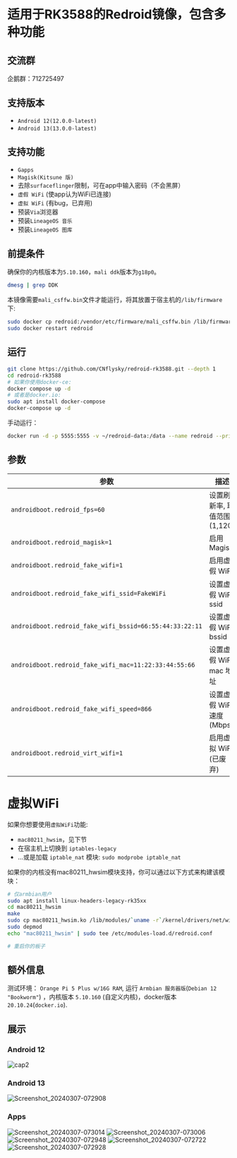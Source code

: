 # 适用于RK3588的Redroid镜像，包含多种功能
## 交流群
企鹅群：712725497

## 支持版本
- `Android 12(12.0.0-latest)`
- `Android 13(13.0.0-latest)`

## 支持功能
- `Gapps`  
- `Magisk(Kitsune 版)` 
- 去除`surfaceflinger`限制，可在app中输入密码（不会黑屏）  
- `虚假 WiFi` (使app认为WiFi已连接)
- `虚拟 WiFi` (有bug，已弃用)
- 预装`Via`浏览器
- 预装`LineageOS 音乐`
- 预装`LineageOS 图库`

## 前提条件
确保你的内核版本为`5.10.160`，`mali ddk`版本为`g18p0`。
```bash
dmesg | grep DDK
```
本镜像需要`mali_csffw.bin`文件才能运行，将其放置于宿主机的`/lib/firmware`下:
```bash
sudo docker cp redroid:/vendor/etc/firmware/mali_csffw.bin /lib/firmware/
sudo docker restart redroid
```  

## 运行
```bash
git clone https://github.com/CNflysky/redroid-rk3588.git --depth 1
cd redroid-rk3588
# 如果你使用docker-ce:
docker compose up -d
# 或者是docker.io: 
sudo apt install docker-compose
docker-compose up -d
```
手动运行：
```bash
docker run -d -p 5555:5555 -v ~/redroid-data:/data --name redroid --privileged cnflysky/redroid-rk3588:12.0.0-latest androidboot.redroid_height=1920 androidboot.redroid_width=1080
```

## 参数
| 参数 | 描述 | 
| --- | --- |
| `androidboot.redroid_fps=60` | 设置刷新率, 取值范围 (1,120) |
| `androidboot.redroid_magisk=1` | 启用 Magisk |
| `androidboot.redroid_fake_wifi=1` | 启用虚假 WiFi |
| `androidboot.redroid_fake_wifi_ssid=FakeWiFi` | 设置虚假 WiFi ssid |
| `androidboot.redroid_fake_wifi_bssid=66:55:44:33:22:11` | 设置虚假 WiFi bssid |
| `androidboot.redroid_fake_wifi_mac=11:22:33:44:55:66` | 设置虚假 WiFi mac 地址|
| `androidboot.redroid_fake_wifi_speed=866` | 设置虚假 WiFi 速度(Mbps) |
| `androidboot.redroid_virt_wifi=1` | 启用虚拟 WiFi (已废弃) |

# 虚拟WiFi
如果你想要使用`虚拟WiFi`功能:
- `mac80211_hwsim`，见下节
- 在宿主机上切换到 `iptables-legacy`
- ...或是加载 `iptable_nat` 模块: `sudo modprobe iptable_nat`

如果你的内核没有mac80211_hwsim模块支持，你可以通过以下方式来构建该模块：
```bash
# 仅armbian用户
sudo apt install linux-headers-legacy-rk35xx
cd mac80211_hwsim
make
sudo cp mac80211_hwsim.ko /lib/modules/`uname -r`/kernel/drivers/net/wireless
sudo depmod
echo "mac80211_hwsim" | sudo tee /etc/modules-load.d/redroid.conf

# 重启你的板子
```

## 额外信息
测试环境： `Orange Pi 5 Plus w/16G RAM`, 运行 `Armbian 服务器版`(`Debian 12 "Bookworm"`) ，内核版本 `5.10.160` (自定义内核)，docker版本`20.10.24`(`docker.io`).  

## 展示
### Android 12
![cap2](https://github.com/CNflysky/redroid-rk3588/assets/48781081/db89bdd0-6193-48c2-83c0-58237a0106bb)
### Android 13
![Screenshot_20240307-072908](https://github.com/CNflysky/redroid-rk3588/assets/48781081/8ebc2954-77c0-4652-916f-b9aeaa5c6878)
### Apps
![Screenshot_20240307-073014](https://github.com/CNflysky/redroid-rk3588/assets/48781081/cff7c070-7060-465c-975a-fba4da3d95c0)
![Screenshot_20240307-073006](https://github.com/CNflysky/redroid-rk3588/assets/48781081/2055090b-aea9-46bc-8564-e000e317b178)
![Screenshot_20240307-072948](https://github.com/CNflysky/redroid-rk3588/assets/48781081/52c49052-b395-4420-832a-c6009d691c97)
![Screenshot_20240307-072722](https://github.com/CNflysky/redroid-rk3588/assets/48781081/e6edcf4f-a761-47d3-8ce9-1f7d7ca194e8)
![Screenshot_20240307-072928](https://github.com/CNflysky/redroid-rk3588/assets/48781081/ff4fc29a-f3d3-4b8c-99b5-65ab96b28fcd)
